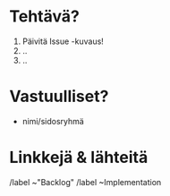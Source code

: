 # Tehtävä?

1. Päivitä Issue -kuvaus! 
2. ..
3. ..

# Vastuulliset?

* nimi/sidosryhmä

# Linkkejä & lähteitä

/label ~"Backlog"
/label ~Implementation